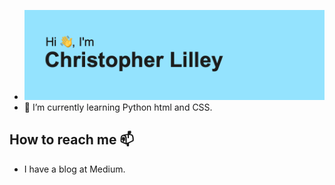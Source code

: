 - <img src="https://github.com/c-lilley-ds/c-lilley-ds/blob/main/header.png" alt="banner that says Chtistopher Lilley - Data Scientist">
- 🌱 I’m currently learning Python html and CSS.

## How to reach me 📫
- I have a blog at Medium.

<!---
c-lilley-ds/c-lilley-ds is a ✨ special ✨ repository because its `README.md` (this file) appears on your GitHub profile.
You can click the Preview link to take a look at your changes.
--->
